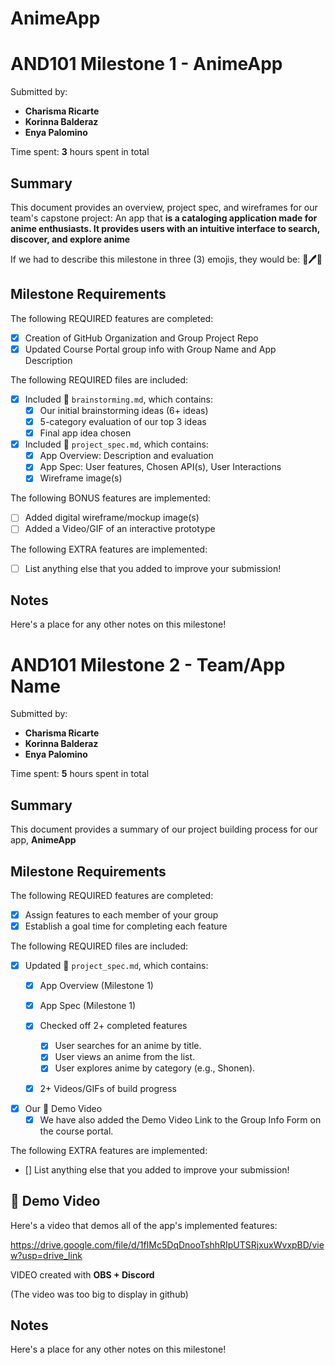 # AnimeApp
<!-- (This is a comment) INSTRUCTIONS: Go through this page and fill out any **bolded** entries with their correct values.-->

# AND101 Milestone 1 - **AnimeApp**

Submitted by:
- **Charisma Ricarte**
- **Korinna Balderaz**
- **Enya Palomino**

Time spent: **3** hours spent in total

## Summary

This document provides an overview, project spec, and wireframes for our team's capstone project: An app that **is a cataloging application made for anime enthusiasts. It provides users with an intuitive interface to search, discover, and explore anime**

If we had to describe this milestone in three (3) emojis, they would be: **🧠🖊️🥰**

## Milestone Requirements

<!-- Please be sure to change the [ ] to [x] for any features you completed.  If a feature is not checked [x], you might miss the points for that item! -->

The following REQUIRED features are completed:

- [x] Creation of GitHub Organization and Group Project Repo
- [x] Updated Course Portal group info with Group Name and App Description

The following REQUIRED files are included:

- [x] Included 📄 `brainstorming.md`, which contains:
  - [x] Our initial brainstorming ideas (6+ ideas)
  - [x] 5-category evaluation of our top 3 ideas
  - [x] Final app idea chosen
- [x] Included 📄 `project_spec.md`, which contains:
  - [x] App Overview: Description and evaluation
  - [x] App Spec: User features, Chosen API(s), User Interactions
  - [x] Wireframe image(s)

The following BONUS features are implemented:

- [ ] Added digital wireframe/mockup image(s)
- [ ] Added a Video/GIF of an interactive prototype

The following EXTRA features are implemented:

- [ ] List anything else that you added to improve your submission!

## Notes

Here's a place for any other notes on this milestone!

<!-- (This is a comment) INSTRUCTIONS: Go through this page and fill out any **bolded** entries with their correct values.-->

# AND101 Milestone 2 - **Team/App Name**

Submitted by:
- **Charisma Ricarte**
- **Korinna Balderaz**
- **Enya Palomino**

Time spent: **5** hours spent in total

## Summary

This document provides a summary of our project building process for our app, **AnimeApp**

## Milestone Requirements

<!-- Please be sure to change the [ ] to [x] for any features you completed.  If a feature is not checked [x], you might miss the points for that item! -->

The following REQUIRED features are completed:

- [x] Assign features to each member of your group
- [x] Establish a goal time for completing each feature

The following REQUIRED files are included:

- [x] Updated 📄 `project_spec.md`, which contains:
  - [X] App Overview (Milestone 1)
  - [X] App Spec (Milestone 1)
  - [x] Checked off 2+ completed features
    - [x] User searches for an anime by title.
    - [x] User views an anime from the list.
    - [x] User explores anime by category (e.g., Shonen).
  - [x] 2+ Videos/GIFs of build progress
  

- [x] Our 🎥 Demo Video
  - [x] We have also added the Demo Video Link to the Group Info Form on the course portal.

The following EXTRA features are implemented:

- [] List anything else that you added to improve your submission!

## 🎥 Demo Video

Here's a video that demos all of the app's implemented features:

https://drive.google.com/file/d/1fIMc5DqDnooTshhRIpUTSRjxuxWvxpBD/view?usp=drive_link

VIDEO created with **OBS + Discord**

(The video was too big to display in github)

## Notes

Here's a place for any other notes on this milestone!
